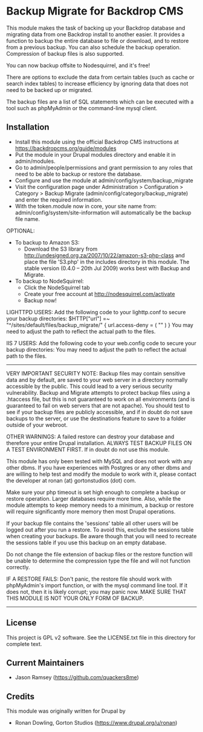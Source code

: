 Backup Migrate for Backdrop CMS 
===============================

This module makes the task of backing up your Backdrop database and migrating 
data from one Backdrop install to another easier. It provides a function to 
backup the entire database to file or download, and to restore from a previous 
backup. 
You can also schedule the backup operation. Compression of backup files is also
supported.

You can now backup offsite to Nodesquirrel, and it's free!

There are options to exclude the data from certain tables (such as cache or
search index tables) to increase efficiency by ignoring data that does not need
to be backed up or migrated.

The backup files are a list of SQL statements which can be executed with a tool
such as phpMyAdmin or the command-line mysql client.

Installation
------------

* Install this module using the official Backdrop CMS instructions at
  https://backdropcms.org/guide/modules
* Put the module in your Drupal modules directory and enable it in 
  admin/modules.
* Go to admin/people/permissions and grant permission to any roles that need to
  be able to backup or restore the database.
* Configure and use the module at admin/config/system/backup_migrate
* Visit the configuration page under Administration > Configuration > Category >
  Backup Migrate (admin/config/category/backup_migrate) and enter the required 
  information.
* With the token.module now in core, your site name from: admin/config/system/site-information will automatically be the backup file name.

OPTIONAL:
* To backup to Amazon S3:
    - Download the S3 library from http://undesigned.org.za/2007/10/22/amazon-s3-php-class
      and place the file 'S3.php' in the includes directory in this module.
      The stable version (0.4.0 – 20th Jul 2009) works best with Backup and 
      Migrate.
* To backup to NodeSquirrel:
	- Click the NodeSquirrel tab
	- Create your free account at http://nodesquirrel.com/activate
	- Backup now!
	
LIGHTTPD USERS:
Add the following code to your lighttp.conf to secure your backup directories:
  $HTTP["url"] =~ "^/sites/default/files/backup_migrate/" {
       url.access-deny = ( "" )
  }
You may need to adjust the path to reflect the actual path to the files.

IIS 7 USERS:
Add the following code to your web.config code to secure your backup directories:
<rule name="postinst-redirect" stopProcessing="true">
   <match url="sites/default/files/backup_migrate" />
   <action type="Rewrite" url=""/>
</rule>
You may need to adjust the path to reflect the actual path to the files.

-------------------------------------------------------------------------------

VERY IMPORTANT SECURITY NOTE:
Backup files may contain sensitive data and by default, are saved to your web
server in a directory normally accessible by the public. This could lead to a
very serious security vulnerability. Backup and Migrate attempts to protect
backup files using a .htaccess file, but this is not guaranteed to work on all
environments (and is guaranteed to fail on web servers that are not apache). You
should test to see if your backup files are publicly accessible, and if in doubt
do not save backups to the server, or use the destinations feature to save to a 
folder outside of your webroot.

OTHER WARNINGS:
A failed restore can destroy your database and therefore your entire Drupal
installation. ALWAYS TEST BACKUP FILES ON A TEST ENVIRONMENT FIRST. If in doubt
do not use this module.

This module has only been tested with MySQL and does not work with any other dbms. 
If you have experiences with Postgres or any other dbms and are willing to help 
test and modify the module to work with it, please contact the developer at 
ronan (at) gortonstudios (dot) com.

Make sure your php timeout is set high enough to complete a backup or restore
operation. Larger databases require more time. Also, while the module attempts
to keep memory needs to a minimum, a backup or restore will require
significantly more memory then most Drupal operations.

If your backup file contains the 'sessions' table all other users will be logged
out after you run a restore. To avoid this, exclude the sessions table when 
creating your backups. Be aware though that you will need to recreate the 
sessions table if you use this backup on an empty database.

Do not change the file extension of backup files or the restore function will be
unable to determine the compression type the file and will not function
correctly.

IF A RESTORE FAILS:
Don't panic, the restore file should work with phpMyAdmin's import function, or
with the mysql command line tool. If it does not, then it is likely corrupt; you
may panic now. MAKE SURE THAT THIS MODULE IS NOT YOUR ONLY FORM OF BACKUP.

-------------------------------------------------------------------------------


License
-------

This project is GPL v2 software. See the LICENSE.txt file in this directory for
complete text.

Current Maintainers
-------------------

- Jason Ramsey (https://github.com/quackers8me)

Credits
-------
This module was originally written for Drupal by
- Ronan Dowling, Gorton Studios (https://www.drupal.org/u/ronan)

